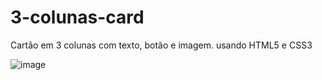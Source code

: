 # 3-colunas-card
Cartão em 3 colunas com texto, botão e imagem. usando HTML5 e CSS3

![image](https://github.com/RafaelaSilveira1987/3-colunas-card/assets/85711267/5d9cd7eb-a655-4f63-a644-a07f98b91fb8)
